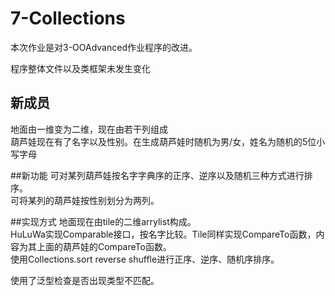 # 7-Collections
本次作业是对3-OOAdvanced作业程序的改进。 
   
程序整体文件以及类框架未发生变化

## 新成员
地面由一维变为二维，现在由若干列组成  
葫芦娃现在有了名字以及性别。在生成葫芦娃时随机为男/女，姓名为随机的5位小写字母  

##新功能
可对某列葫芦娃按名字字典序的正序、逆序以及随机三种方式进行排序。  
可将某列的葫芦娃按性别划分为两列。

##实现方式
地面现在由tile的二维arrylist构成。  
HuLuWa实现Comparable接口，按名字比较。Tile同样实现CompareTo函数，内容为其上面的葫芦娃的CompareTo函数。  
使用Collections.sort reverse shuffle进行正序、逆序、随机序排序。

使用了泛型检查是否出现类型不匹配。
